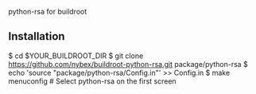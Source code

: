 python-rsa for buildroot

## Installation
$ cd $YOUR_BUILDROOT_DIR
$ git clone https://github.com/nybex/buildroot-python-rsa.git package/python-rsa
$ echo 'source "package/python-rsa/Config.in"' >> Config.in
$ make menuconfig # Select python-rsa on the first screen
